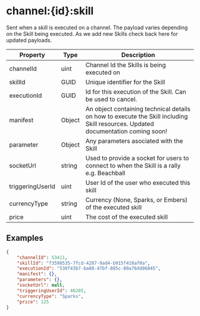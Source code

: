 # channel:{id}:skill

Sent when a skill is executed on a channel. The payload varies depending on the Skill being executed. As we add new Skills check back here for updated payloads.

| Property         | Type   | Description                                                                                                                      |
| ---------------- | ------ | -------------------------------------------------------------------------------------------------------------------------------- |
| channelId        | uint   | Channel Id the Skills is being executed on                                                                                       |
| skillId          | GUID   | Unique identifier for the Skill                                                                                                  |
| executionId      | GUID   | Id for this execution of the Skill. Can be used to cancel.                                                                       |
| manifest         | Object | An object containing technical details on how to execute the Skill including Skill resources. Updated documentation coming soon! |
| parameter        | Object | Any parameters asociated with the Skill                                                                                          |
| socketUrl        | string | Used to provide a socket for users to connect to when the Skill is a rally e.g. Beachball                                        |
| triggeringUserId | uint   | User Id of the user who executed this skill                                                                                      |
| currencyType     | string | Currency (None, Sparks, or Embers) of the executed skill                                                                          |
| price            | uint   | The cost of the executed skill                                                                                                    |


## Examples

```json
{
	"channelId": 53411,
	"skillId": "f3598535-7fcd-4287-9ad4-b915f418af0a",
	"executionId": "538f43b7-ba88-47bf-885c-80a76dd86845",
	"manifest": {},
	"parameters": {},
	"socketUrl": null,
	"triggeringUserId": 46205,
	"currencyType": "Sparks",
	"price": 125
}
